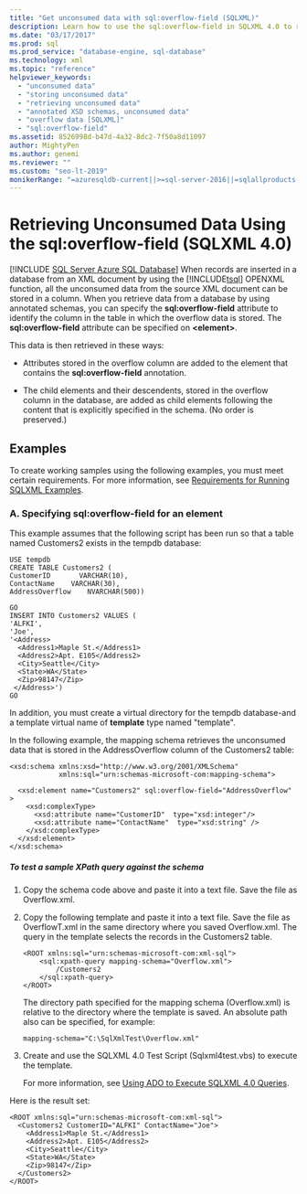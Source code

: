 ```yaml
---
title: "Get unconsumed data with sql:overflow-field (SQLXML)"
description: Learn how to use the sql:overflow-field in SQLXML 4.0 to retrieve data that was unconsumed by the OPENXML function.
ms.date: "03/17/2017"
ms.prod: sql
ms.prod_service: "database-engine, sql-database"
ms.technology: xml
ms.topic: "reference"
helpviewer_keywords: 
  - "unconsumed data"
  - "storing unconsumed data"
  - "retrieving unconsumed data"
  - "annotated XSD schemas, unconsumed data"
  - "overflow data [SQLXML]"
  - "sql:overflow-field"
ms.assetid: 8526998d-b47d-4a32-8dc2-7f50a8d11097
author: MightyPen
ms.author: genemi
ms.reviewer: ""
ms.custom: "seo-lt-2019"
monikerRange: "=azuresqldb-current||>=sql-server-2016||=sqlallproducts-allversions||>=sql-server-linux-2017||=azuresqldb-mi-current"
---
```

# Retrieving Unconsumed Data Using the sql:overflow-field (SQLXML 4.0)
[!INCLUDE [SQL Server Azure SQL Database](../../includes/applies-to-version/sql-asdb.md)]
  When records are inserted in a database from an XML document by using the [!INCLUDE[tsql](../../includes/tsql-md.md)] OPENXML function, all the unconsumed data from the source XML document can be stored in a column. When you retrieve data from a database by using annotated schemas, you can specify the **sql:overflow-field** attribute to identify the column in the table in which the overflow data is stored. The **sql:overflow-field** attribute can be specified on **\<element>**.  
  
 This data is then retrieved in these ways:  
  
-   Attributes stored in the overflow column are added to the element that contains the **sql:overflow-field** annotation.  
  
-   The child elements and their descendents, stored in the overflow column in the database, are added as child elements following the content that is explicitly specified in the schema. (No order is preserved.)  
  
## Examples  
 To create working samples using the following examples, you must meet certain requirements. For more information, see [Requirements for Running SQLXML Examples](../../relational-databases/sqlxml/requirements-for-running-sqlxml-examples.md).  
  
### A. Specifying sql:overflow-field for an element  
 This example assumes that the following script has been run so that a table named Customers2 exists in the tempdb database:  
  
```  
USE tempdb  
CREATE TABLE Customers2 (  
CustomerID       VARCHAR(10),   
ContactName    VARCHAR(30),   
AddressOverflow    NVARCHAR(500))  
  
GO  
INSERT INTO Customers2 VALUES (  
'ALFKI',   
'Joe',  
'<Address>  
  <Address1>Maple St.</Address1>  
  <Address2>Apt. E105</Address2>  
  <City>Seattle</City>  
  <State>WA</State>  
  <Zip>98147</Zip>  
 </Address>')  
GO  
```  
  
 In addition, you must create a virtual directory for the tempdb database-and a template virtual name of **template** type named "template".  
  
 In the following example, the mapping schema retrieves the unconsumed data that is stored in the AddressOverflow column of the Customers2 table:  
  
```  
<xsd:schema xmlns:xsd="http://www.w3.org/2001/XMLSchema"  
            xmlns:sql="urn:schemas-microsoft-com:mapping-schema">  
  
  <xsd:element name="Customers2" sql:overflow-field="AddressOverflow" >  
    <xsd:complexType>  
      <xsd:attribute name="CustomerID"  type="xsd:integer"/>  
      <xsd:attribute name="ContactName"  type="xsd:string" />  
    </xsd:complexType>  
  </xsd:element>  
</xsd:schema>  
```  
  
##### To test a sample XPath query against the schema  
  
1.  Copy the schema code above and paste it into a text file. Save the file as Overflow.xml.  
  
2.  Copy the following template and paste it into a text file. Save the file as OverflowT.xml in the same directory where you saved Overflow.xml. The query in the template selects the records in the Customers2 table.  
  
    ```  
    <ROOT xmlns:sql="urn:schemas-microsoft-com:xml-sql">  
        <sql:xpath-query mapping-schema="Overflow.xml">  
            /Customers2  
        </sql:xpath-query>  
    </ROOT>  
    ```  
  
     The directory path specified for the mapping schema (Overflow.xml) is relative to the directory where the template is saved. An absolute path also can be specified, for example:  
  
    ```  
    mapping-schema="C:\SqlXmlTest\Overflow.xml"  
    ```  
  
3.  Create and use the SQLXML 4.0 Test Script (Sqlxml4test.vbs) to execute the template.  

     For more information, see [Using ADO to Execute SQLXML 4.0 Queries](../../relational-databases/sqlxml/using-ado-to-execute-sqlxml-4-0-queries.md).  
  
 Here is the result set:  
  
```  
<ROOT xmlns:sql="urn:schemas-microsoft-com:xml-sql">  
  <Customers2 CustomerID="ALFKI" ContactName="Joe">  
    <Address1>Maple St.</Address1>   
    <Address2>Apt. E105</Address2>   
    <City>Seattle</City>   
    <State>WA</State>   
    <Zip>98147</Zip>   
  </Customers2>  
</ROOT>  
```  
  
  
